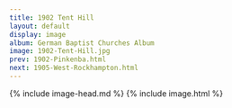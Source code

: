 ```yaml
---
title: 1902 Tent Hill
layout: default
display: image
album: German Baptist Churches Album
image: 1902-Tent-Hill.jpg
prev: 1902-Pinkenba.html
next: 1905-West-Rockhampton.html
---
```

{% include image-head.md %}
{% include image.html %}